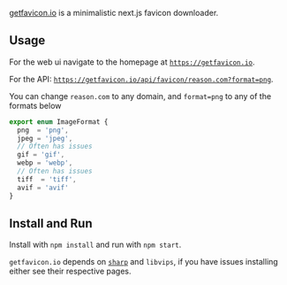 [getfavicon.io](https://getfavicon.io) is a minimalistic next.js favicon downloader.

## Usage


For the web ui navigate to the homepage at [`https://getfavicon.io`](https://getfavicon.io).

For the API: [`https://getfavicon.io/api/favicon/reason.com?format=png`](https://getfavicon.io/api/favicon/reason.com?format=png).

You can change `reason.com` to any domain, and `format=png` to any of the formats below
```typescript
export enum ImageFormat {
  png  = 'png',
  jpeg = 'jpeg',
  // Often has issues
  gif = 'gif',
  webp = 'webp',
  // Often has issues
  tiff  = 'tiff',
  avif = 'avif'
}
```

## Install and Run

Install with `npm install` and run with `npm start`.

`getfavicon.io` depends on [`sharp`](https://sharp.pixelplumbing.com/) and `libvips`, if you have issues installing either see their respective pages.

